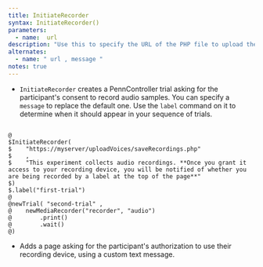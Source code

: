 ```yaml
---
title: InitiateRecorder
syntax: InitiateRecorder()
parameters:
  - name:  url 
description: "Use this to specify the URL of the PHP file to upload the audio recordings collected during the experiment."
alternates:
  - name: " url , message "
notes: true
---
```


+ `InitiateRecorder` creates a PennController trial asking for the participant's consent to record audio samples. You can specify a `message` to replace the default one. Use the `label` command on it to determine when it should appear in your sequence of trials.

<!--more-->

<pre><code class="language-diff-javascript diff-highlight try-data">
@
$InitiateRecorder(
$    "https://myserver/uploadVoices/saveRecordings.php"
$    ,
$    "This experiment collects audio recordings. **Once you grant it access to your recording device, you will be notified of whether you are being recorded by a label at the top of the page**"
$)
$.label("first-trial")
@
@newTrial( "second-trial" ,
@    newMediaRecorder("recorder", "audio")
@        .print()
@        .wait()
@)
</code></pre>

+ Adds a page asking for the participant's authorization to use their recording device, using a custom text message.		
